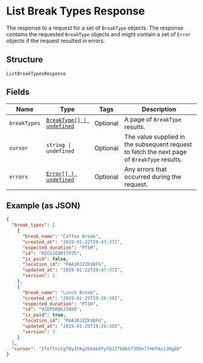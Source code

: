 
# List Break Types Response

The response to a request for a set of `BreakType` objects. The response contains
the requested `BreakType` objects and might contain a set of `Error` objects if
the request resulted in errors.

## Structure

`ListBreakTypesResponse`

## Fields

| Name | Type | Tags | Description |
|  --- | --- | --- | --- |
| `breakTypes` | [`BreakType[] \| undefined`](/doc/models/break-type.md) | Optional | A page of `BreakType` results. |
| `cursor` | `string \| undefined` | Optional | The value supplied in the subsequent request to fetch the next page<br>of `BreakType` results. |
| `errors` | [`Error[] \| undefined`](/doc/models/error.md) | Optional | Any errors that occurred during the request. |

## Example (as JSON)

```json
{
  "break_types": [
    {
      "break_name": "Coffee Break",
      "created_at": "2019-01-22T20:47:37Z",
      "expected_duration": "PT5M",
      "id": "REGS1EQR1TPZ5",
      "is_paid": false,
      "location_id": "PAA1RJZZKXBFG",
      "updated_at": "2019-01-22T20:47:37Z",
      "version": 1
    },
    {
      "break_name": "Lunch Break",
      "created_at": "2019-01-25T19:26:30Z",
      "expected_duration": "PT1H",
      "id": "92EPDRQKJ5088",
      "is_paid": true,
      "location_id": "PAA1RJZZKXBFG",
      "updated_at": "2019-01-25T19:26:30Z",
      "version": 3
    }
  ],
  "cursor": "2fofTniCgT0yIPAq26kmk0YyFQJZfbWkh73OOnlTHmTAx13NgED"
}
```

